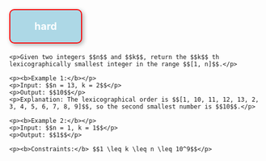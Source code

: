 <!DOCTYPE html>
<html lang="en">
<head>
    <meta charset="UTF-8">
    <meta name="viewport" content="width=device-width, initial-scale=1.0">
    <title>K-th Smallest in Lexicographical Order</title>
    <style>
        .colorful-box {
            background-color: lightblue;
            border: 2px solid red;
            padding: 20px;
            width: 100px;
            text-align: center;
            font-size: 20px;
            color: white;
            font-weight: bold;
            border-radius: 10px;
            box-shadow: 3px 3px 8px rgba(0, 0, 0, 0.3);
            margin-bottom: 20px;
        }
    </style>
    <!-- MathJax library -->
    <script src="https://polyfill.io/v3/polyfill.min.js?features=es6"></script>
    <script id="MathJax-script" async src="https://cdn.jsdelivr.net/npm/mathjax@3/es5/tex-mml-chtml.js"></script>
</head>
<body>
    <div class="colorful-box">hard</div>
    
    <p>Given two integers $$n$$ and $$k$$, return the $$k$$ th lexicographically smallest integer in the range $$[1, n]$$.</p>
    
    <p><b>Example 1:</b></p>
    <p>Input: $$n = 13, k = 2$$</p>
    <p>Output: $$10$$</p>
    <p>Explanation: The lexicographical order is $$[1, 10, 11, 12, 13, 2, 3, 4, 5, 6, 7, 8, 9]$$, so the second smallest number is $$10$$.</p>

    <p><b>Example 2:</b></p>
    <p>Input: $$n = 1, k = 1$$</p>
    <p>Output: $$1$$</p>

    <p><b>Constraints:</b> $$1 \leq k \leq n \leq 10^9$$</p>
</body>
</html>
